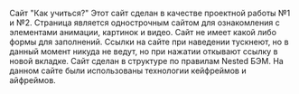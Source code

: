Сайт "Как учиться?"
Этот сайт сделан в качестве проектной работы №1 и №2.
Страница является однострочным сайтом для ознакомления с элементами анимации, картинок и видео. Сайт не имеет какой либо формы для заполнений. Ссылки на сайте при наведении тускнеют, но в данный момент никуда не ведут, но при нажатии откывают ссылку в новой вкладке.
Сайт сделан в структуре по правилам Nested БЭМ. На данном сайте были использованы технологии кейфреймов и айфреймов.